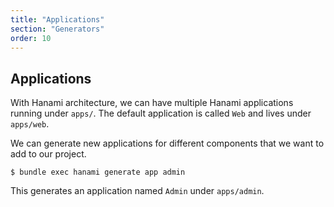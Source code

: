 ```yaml
---
title: "Applications"
section: "Generators"
order: 10
---
```


## Applications

With Hanami architecture, we can have multiple Hanami applications running under `apps/`.
The default application is called `Web` and lives under `apps/web`.

We can generate new applications for different components that we want to add to our project.

```shell
$ bundle exec hanami generate app admin
```

This generates an application named `Admin` under `apps/admin`.
